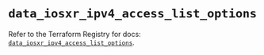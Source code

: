 # `data_iosxr_ipv4_access_list_options`

Refer to the Terraform Registry for docs: [`data_iosxr_ipv4_access_list_options`](https://registry.terraform.io/providers/ciscodevnet/iosxr/0.6.0/docs/data-sources/ipv4_access_list_options).
